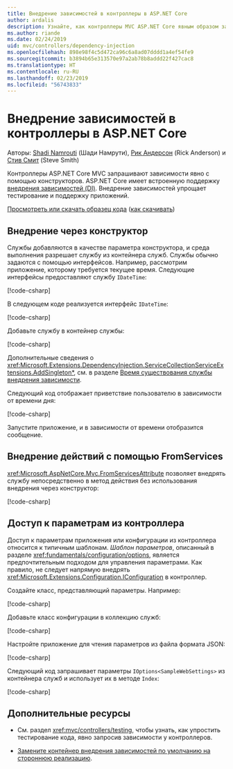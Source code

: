 ```yaml
---
title: Внедрение зависимостей в контроллеры в ASP.NET Core
author: ardalis
description: Узнайте, как контроллеры MVC ASP.NET Core явным образом запрашивают зависимости с помощью конструкторов с внедрением зависимостей в ASP.NET Core.
ms.author: riande
ms.date: 02/24/2019
uid: mvc/controllers/dependency-injection
ms.openlocfilehash: 898e98f4c5d472ca96c6a8ad07dddd1a4ef54fe9
ms.sourcegitcommit: b3894b65e313570e97a2ab78b8addd22f427cac8
ms.translationtype: HT
ms.contentlocale: ru-RU
ms.lasthandoff: 02/23/2019
ms.locfileid: "56743833"
---
```

# <a name="dependency-injection-into-controllers-in-aspnet-core"></a>Внедрение зависимостей в контроллеры в ASP.NET Core

<a name="dependency-injection-controllers"></a>

Авторы: [Shadi Namrouti](https://github.com/shadinamrouti) (Шади Намрути), [Рик Андерсон](https://twitter.com/RickAndMSFT) (Rick Anderson) и [Стив Смит](https://github.com/ardalis) (Steve Smith)

Контроллеры ASP.NET Core MVC запрашивают зависимости явно с помощью конструкторов. ASP.NET Core имеет встроенную поддержку [внедрения зависимостей (DI)](xref:fundamentals/dependency-injection). Внедрение зависимостей упрощает тестирование и поддержку приложений.

[Просмотреть или скачать образец кода](https://github.com/aspnet/Docs/tree/master/aspnetcore/mvc/controllers/dependency-injection/sample) ([как скачивать](xref:index#how-to-download-a-sample))

## <a name="constructor-injection"></a>Внедрение через конструктор

Службы добавляются в качестве параметра конструктора, и среда выполнения разрешает службу из контейнера служб. Службы обычно задаются с помощью интерфейсов. Например, рассмотрим приложение, которому требуется текущее время. Следующие интерфейсы предоставляют службу `IDateTime`:

[!code-csharp[](dependency-injection/sample/ControllerDI/Interfaces/IDateTime.cs?name=snippet)]

В следующем коде реализуется интерфейс `IDateTime`:

[!code-csharp[](dependency-injection/sample/ControllerDI/Services/SystemDateTime.cs?name=snippet)]

Добавьте службу в контейнер службы:

[!code-csharp[](dependency-injection/sample/ControllerDI/Startup1.cs?name=snippet&highlight=3)]

Дополнительные сведения о <xref:Microsoft.Extensions.DependencyInjection.ServiceCollectionServiceExtensions.AddSingleton*>, см. в разделе [Время существования службы внедрения зависимости](xref:fundamentals/dependency-injection#service-lifetimes).

Следующий код отображает приветствие пользователю в зависимости от времени дня:

[!code-csharp[](dependency-injection/sample/ControllerDI/Controllers/HomeController.cs?name=snippet)]

Запустите приложение, и в зависимости от времени отобразится сообщение.

## <a name="action-injection-with-fromservices"></a>Внедрение действий с помощью FromServices

<xref:Microsoft.AspNetCore.Mvc.FromServicesAttribute> позволяет внедрять службу непосредственно в метод действия без использования внедрения через конструктор:

[!code-csharp[](dependency-injection/sample/ControllerDI/Controllers/HomeController.cs?name=snippet2)]

## <a name="access-settings-from-a-controller"></a>Доступ к параметрам из контроллера

Доступ к параметрам приложения или конфигурации из контроллера относится к типичным шаблонам. *Шаблон параметров*, описанный в разделе <xref:fundamentals/configuration/options>, является предпочтительным подходом для управления параметрами. Как правило, не следует напрямую внедрять <xref:Microsoft.Extensions.Configuration.IConfiguration> в контроллер.

Создайте класс, представляющий параметры. Например:

[!code-csharp[](dependency-injection/sample/ControllerDI/Models/SampleWebSettings.cs?name=snippet)]

Добавьте класс конфигурации в коллекцию служб:

[!code-csharp[](dependency-injection/sample/ControllerDI/Startup.cs?highlight=4&name=snippet1)]

Настройте приложение для чтения параметров из файла формата JSON:

[!code-csharp[](dependency-injection/sample/ControllerDI/Program.cs?name=snippet&range=10-15)]

Следующий код запрашивает параметры `IOptions<SampleWebSettings>` из контейнера служб и использует их в методе `Index`:

[!code-csharp[](dependency-injection/sample/ControllerDI/Controllers/SettingsController.cs?name=snippet)]

## <a name="additional-resources"></a>Дополнительные ресурсы

* См. раздел <xref:mvc/controllers/testing>, чтобы узнать, как упростить тестирование кода, явно запросив зависимости у контроллеров.

* [Замените контейнер внедрения зависимостей по умолчанию на стороннюю реализацию](xref:fundamentals/dependency-injection#default-service-container-replacement).
